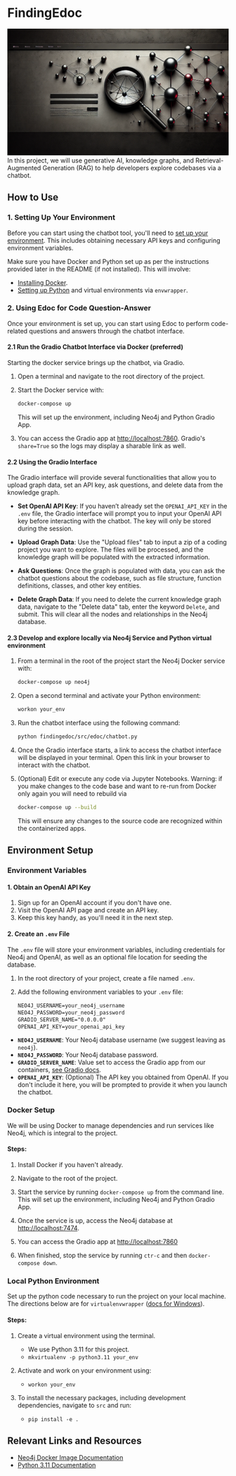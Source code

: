 
# FindingEdoc
![Finding Edoc Banner](graph_banner.png)
In this project, we will use generative AI, knowledge graphs, and Retrieval-Augmented Generation (RAG) to help developers explore codebases via a chatbot.

## How to Use

### 1. Setting Up Your Environment

Before you can start  using the chatbot tool, you'll need to [set up your environment](#environment-setup). This includes obtaining necessary API keys and configuring environment variables.

Make sure you have Docker and Python set up as per the instructions provided later in the README (if not installed). This will involve:

- [Installing Docker](#docker-setup).
- [Setting up Python](#python-environment) and virtual environments via `envwrapper`.

### 2. Using Edoc for Code Question-Answer

Once your environment is set up, you can start using Edoc to perform code-related questions and answers through the chatbot interface.

#### 2.1 Run the Gradio Chatbot Interface via Docker (preferred)

Starting the docker service brings up the chatbot, via Gradio.

1. Open a terminal and navigate to the root directory of the project.

2. Start the Docker service with:
   ```bash
   docker-compose up
   ```
   This will set up the environment, including Neo4j and Python Gradio App.

3. You can access the Gradio app at [http://localhost:7860](http://localhost:7860). Gradio's `share=True` so the logs may display a sharable link as well.

#### 2.2 Using the Gradio Interface

The Gradio interface will provide several functionalities that allow you to upload graph data, set an API key, ask questions, and delete data from the knowledge graph.

- **Set OpenAI API Key**: 
  If you haven’t already set the `OPENAI_API_KEY` in the `.env` file, the Gradio interface will prompt you to input your OpenAI API key before interacting with the chatbot. The key will only be stored during the session.
  
- **Upload Graph Data**: 
  Use the "Upload files" tab to input a zip of a coding project you want to explore. The files will be processed, and the knowledge graph will be populated with the extracted information.

- **Ask Questions**: 
  Once the graph is populated with data, you can ask the chatbot questions about the codebase, such as file structure, function definitions, classes, and other key entities.

- **Delete Graph Data**: 
  If you need to delete the current knowledge graph data, navigate to the "Delete data" tab, enter the keyword `Delete`, and submit. This will clear all the nodes and relationships in the Neo4j database.

#### 2.3 Develop and explore locally via Neo4j Service and Python virtual environment

1. From a terminal in the root of the project start the Neo4j Docker service with:
   ```bash
   docker-compose up neo4j
   ```

2. Open a second terminal and activate your Python environment:
   ```bash
   workon your_env
   ```
3. Run the chatbot interface using the following command:
   ```bash
   python findingedoc/src/edoc/chatbot.py
   ```

4. Once the Gradio interface starts, a link to access the chatbot interface will be displayed in your terminal. Open this link in your browser to interact with the chatbot.

5. (Optional) Edit or execute any code via Jupyter Notebooks. Warning: if you make changes to the code base and want to re-run from Docker only again you will need to rebuild via
   ```bash
   docker-compose up --build
   ```
   This will ensure any changes to the source code are recognized within the containerized apps.


## Environment Setup

### Environment Variables

#### 1. Obtain an OpenAI API Key

1. Sign up for an OpenAI account if you don't have one.
2. Visit the OpenAI API page and create an API key.
3. Keep this key handy, as you'll need it in the next step.

#### 2. Create an `.env` File

The `.env` file will store your environment variables, including credentials for Neo4j and OpenAI, as well as an optional file location for seeding the database.

1. In the root directory of your project, create a file named `.env`.
2. Add the following environment variables to your `.env` file:

    ```plaintext
    NEO4J_USERNAME=your_neo4j_username
    NEO4J_PASSWORD=your_neo4j_password
    GRADIO_SERVER_NAME="0.0.0.0"
    OPENAI_API_KEY=your_openai_api_key
    ```

- **`NEO4J_USERNAME`**: Your Neo4j database username (we suggest leaving as `neo4j`).
- **`NEO4J_PASSWORD`**: Your Neo4j database password.
- **`GRADIO_SERVER_NAME`**: Value set to access the Gradio app from our containers, [see Gradio docs](https://www.gradio.app/guides/deploying-gradio-with-docker).
- **`OPENAI_API_KEY`**: (Optional) The API key you obtained from OpenAI. If you don't include it here, you will be prompted to provide it when you launch the chatbot.

### Docker Setup

We will be using Docker to manage dependencies and run services like Neo4j, which is integral to the project.

#### Steps:

1. Install Docker if you haven't already.

2. Navigate to the root of the project.

3. Start the service by running `docker-compose up` from the command line. This will set up the environment, including Neo4j and Python Gradio App.

4. Once the service is up, access the Neo4j database at [http://localhost:7474](http://localhost:7474).

5. You can access the Gradio app at [http://localhost:7860](http://localhost:7860)

5. When finished, stop the service by running `ctr-c` and then `docker-compose down`.

### Local Python Environment

Set up the python code necessary to run the project on your local machine. The directions below are for `virtualenvwrapper` ([docs for Windows](https://pypi.org/project/virtualenvwrapper-win/)).

#### Steps:

1. Create a virtual environment using the terminal.
   - We use Python 3.11 for this project.
   - `mkvirtualenv -p python3.11 your_env`

2. Activate and work on your environment using:
   - `workon your_env`

3. To install the necessary packages, including development dependencies, navigate to `src` and run:
   - `pip install -e .`

## Relevant Links and Resources

- [Neo4j Docker Image Documentation](https://hub.docker.com/_/neo4j)
- [Python 3.11 Documentation](https://docs.python.org/3.11/)
